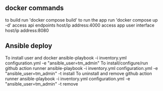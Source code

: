 ## docker commands
to build run 'docker compose build'
to run the app run 'docker compose up -d'
access api endpoints host/ip address:4000
access app user interface host/ip address:8080

## Ansible deploy
To install user and docker 
ansible-playbook -i inventory.yml configuration.yml -e "ansible_user=tm_admin"
To install/configure/run github action runner
ansible-playbook -i inventory.yml configuration.yml -e "ansible_user=tm_admin" -t install
To uninstall and remove github action runner
ansible-playbook -i inventory.yml configuration.yml -e "ansible_user=tm_admin" -t remove
